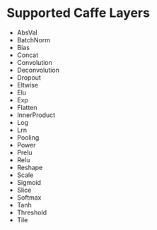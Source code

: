 # Supported Caffe Layers

* AbsVal
* BatchNorm
* Bias
* Concat
* Convolution
* Deconvolution
* Dropout
* Eltwise
* Elu
* Exp
* Flatten
* InnerProduct
* Log
* Lrn
* Pooling
* Power
* Prelu
* Relu
* Reshape
* Scale
* Sigmoid
* Slice
* Softmax
* Tanh
* Threshold
* Tile